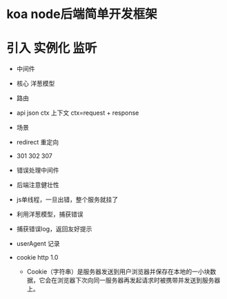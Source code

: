 # koa node后端简单开发框架
# 引入 实例化 监听
- 中间件
 - 核心 洋葱模型
- 路由
- api json ctx
 上下文 ctx=request + response

- 场景 
 - redirect 重定向 
  - 301 302 307

- 错误处理中间件
 - 后端注意健壮性
 - js单线程，一旦出错，整个服务就挂了 
 - 利用洋葱模型，捕获错误 
 - 捕获错误log，返回友好提示
 - userAgent 记录

- cookie http 1.0
  - Cookie（字符串）是服务器发送到用户浏览器并保存在本地的一小块数据，它会在浏览器下次向同一服务器再发起请求时被携带并发送到服务器上。 